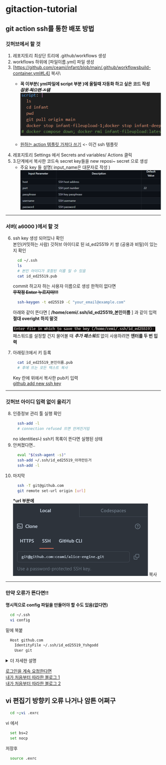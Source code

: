# gitaction-tutorial

## git action ssh를 통한 배포 방법

  ### 깃허브에서 할 것 
  1. 레포지토리 최상단 트리에 .github/workflows 생성
  2. workflows 하위에 [파일이름.yml] 파일 생성
  3. [https://github.com/ceami/infant/blob/main/.github/workflowsbuild-container.yml#L4] 복사\
      - __꼭 이부분( yml파일에 script 부분 )에 올릴때 자동화 하고 싶은 코드 작성__\
        __*~~잘못 적으면 ㅈ댐~~*__
        ![alt text](image-2.png)

      - [원하는 action 템플릿 가져다 쓰기](https://github.com/marketplace/actions/ssh-remote-commands) <- 이건 ssh 템플릿
  4. 레포지토리 Settings 에서 Secrets and variables/ Actions 클릭
  5. 3.단계에서 복사한 코드속 secret key들을 new reposi~ secret 으로 생성
      - 주요 key 들 설명( input_name은 대문자로 작성 ) 
      ![alt text](image.png)
  ---
  ### 서버( a6000 )에서 할 것
  6. ssh key 생성 되어있나 확인\
     본인(커밋하는 사람) 깃허브 아이디로 된 id_ed25519 키 쌍 (공용과 비밀)이 있는지 확인 
      ```bash
        cd ~/.ssh
        ls
        # 본인 아이디가 포함된 이름 일 수 있음
        cat id_ed25519.pub 
      ``` 
      commit 하고자 하는 사용자 이름으로 생성 한적이 없다면\
      ~~__무작정 Enter 누르지마!!!__~~
      ```bash
        ssh-keygen -t ed25519 -C "your_email@example.com"
      ```
      아래와 같이 뜬다면 [ __/home/cemi/.ssh/id_ed25519_본인이름__ ] 과 같이 입력\
      __절대 overight 하지 말것__ \
      \
      ![alt text](image-1.png)
      \
      패스워드를 설정할 건지 물어볼 때 _**추가 패스워드**_ 없이 사용하려면 __엔터를 두 번 입력__
      
  7. 아래링크에서 키 등록
      ```bash 
        cat id_ed25519_본인이름.pub
        # 후에 뜨는 모든 텍스트 복사
      ```
    
      Key 란에 위에서 복사한 pub키 입력  \
      [github add new ssh key](https://github.com/settings/ssh/new)
      
---
### 깃허브 아이디 입력 없이 올리기
  8. 인증정보 관리 툴 실행 확인
      ```bash 
        ssh-add -l
        # connection refused 뜨면 안켜진거임
      ```
      no identities나 ssh키 목록이 뜬다면 실행된 상태
  9. 안켜졌다면..
      ```bash 
        eval "$(ssh-agent -s)"
        ssh-add ~/.ssh/id_ed25519_아까만든거
        ssh-add -l
      ```
  10. 마지막 
      ```bash 
        ssh -T git@github.com
        git remote set-url origin [url]
      ```
        __*url 부분에__ 
        ![alt text](image-3.png) 복사
      
---
  ### 만약 오류가 뜬다면!!

  __명시적으로 config 파일을 만들어야 할 수도 있음(없다면)__ 
  ```bash
    cd ~/.ssh
    vi config
  ``` 
  밑에 복붙
  ```bash 
    Host github.com
      IdentityFile ~/.ssh/id_ed25519_Yshgodd
      User git
  ```
  <details>
  <summary> 더 자세한 설명</summary>
  
  \
  [원문 사이트](https://kim-zzaisang.tistory.com/28)

  - SSH config 에 GitHub.com-{github-id}반영
    config 파일 접근 (없으면 생성)
    vi ~/.ssh/config

    하위 내용 추가

    Host github.com-zzaisang # zzaisang -> 사용하는 GitHub ID
    HostName github.com
    User git
    IdentityFile ~/.ssh/id_rsa_github
    권한 추가

    chmod 440 ~/.ssh/config 
    Git clone 사용 시 URL 에 계정 정보 추가 후 복사
    Git clone 명령어를 사용해서 Git을 로컬에 복사하는 과정입니다.
    GitHub의 Repository에서 Clone 명령어에서 "SSH"를 선택하면 clone 할 URL을 표시해줍니다.
    Git Repository URL을 git@github.com-{your_id}:{your_id}/{repo_name}.git 와 같이 입력합니다.

    GitHub에서 복사한 URL: git@github.com:{your_id}/{repo_name}.git
    수정해야 하는 URL: git@github.com-{your_id}:{your_id}/{repo_name}.git
    수정 예: git@github.com-zzaisang:zzaisang/test.git

    clone 시 url를 config에 지정한 Host정보로 변경
    git clone git@github.com:zzaisang/study_zzaisang.git ## AS-IS 방식
    git clone git@github.com-zzaisang:zzaisang/study_zzaisang.git ## To-BE 방식
</details>


  

  [로그인을 계속 요청한다면](https://velog.io/@kimjiwonpg98/git-git%EA%B6%8C%ED%95%9C%EC%9D%B4-%EC%97%86%EB%8B%A4%EB%A9%B0-push%EA%B0%80-%EC%95%88%EB%90%A0-%EB%95%8C-ssh%EC%82%AC%EC%9A%A9%EB%B2%95) \
  [내가 처음부터 따라한 블로그 1](https://www.lainyzine.com/ko/article/creating-ssh-key-for-github/)\
  [내가 처음부터 따라한 블로그 2](https://doooodle932.tistory.com/163)


  ## vi 편집기 방향키 오류 나거나 암튼 어쩌구

  ```bash
    cd ~;vi .exrc
  ```
  vi 에서
  ```bash
    set bs=2
    set nocp
  ```
  저장후
  ```bash
    source .exrc
  ```